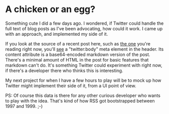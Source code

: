 # A chicken or an egg?
Something cute I did a few days ago. I wondered, if Twitter could handle the full text of blog posts as I've been advocating, how could it work. I came up with an approach, and implemented my side of it. 

If you look at the source of a recent post here, such as <a href="view-source:http://scripting.com/2019/12/24/164526.html">the one</a> you're reading right now, you'll <a href="http://scripting.com/images/2019/12/24/theMeta.png">see</a> a "twitter:body" meta element in the header. Its content attribute is a base64-encoded markdown version of the post. There's a minimal amount of HTML in the post for basic features that markdown can't do. It's something Twitter could experiment with right now, if there's a developer there who thinks this is interesting.

My next project for when I have a few hours to play will be to mock up how Twitter might implement their side of it, from a UI point of view. 

PS: Of course this data is there for any other curious developer who wants to play with the idea. That's kind of how RSS got bootstrapped between 1997 and 1999. ;-)

